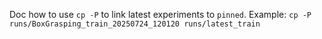 Doc how to use `cp -P` to link latest experiments to `pinned`. Example: `cp -P runs/BoxGrasping_train_20250724_120120 runs/latest_train`
